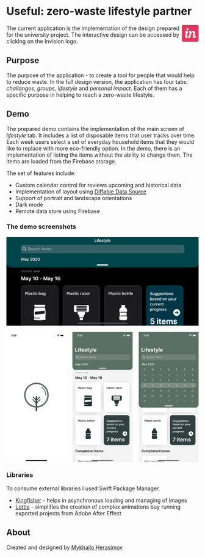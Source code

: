 # Useful: zero-waste lifestyle partner

<a href="https://persuasive.invisionapp.com/public/share/4B13FRWST9#/screens/477166188">
    <img src="demo/invision.svg" width="44px" align="right">
</a>

The current application is the implementation of the design prepared for the university project. The interactive design can be accessed by clicking on the Invision logo.

## Purpose

The purpose of the application - to create a tool for people that would help to reduce waste. In the full design version, the application has four tabs: _challanges_, _groups_, _lifestyle_ and _personal impact_. Each of them has a specific purpose in helping to reach a zero-waste lifestyle.

## Demo

The prepared demo contains the implementation of the main screen of _lifestyle_ tab. It includes a list of disposable items that user tracks over time. Each week users select a set of everyday household items that they would like to replace with more eco-friendly option. In the demo, there is an implementation of listing the items without the ability to change them. The items are loaded from the Firebase storage.

The set of features include:

- Custom calendar control for reviews upcoming and historical data
- Implementation of layout using [Diffable Data Source](https://developer.apple.com/videos/play/wwdc2019/220/)
- Support of portrait and landscape orientations
- Dark mode
- Remote data store using Firebase

### The demo screenshots

<div style="display: grid; grid-template-columns: repeat(3, 1fr); grid-gap: 1rem">
    <img src="demo/image_3.png" style="grid-column: span 3">
    <img src="demo/image_0.png">
    <img src="demo/image_1.png">
    <img src="demo/image_2.png">
</div>

### Libraries

To consume external libraries I used Swift Package Manager.

- [Kingfisher](https://github.com/onevcat/Kingfisher) - helps in asynchronous loading and managing of images
- [Lottie](https://airbnb.design/lottie/) - simplifies the creation of complex animations buy running exported projects from Adobe After Effect

## About

Created and designed by [Mykhailo Herasimov][me]

[me]: https://www.linkedin.com/in/mykhailo-herasimov/
